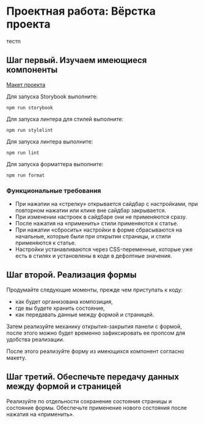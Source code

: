 # Проектная работа: Вёрстка проекта

тестn

## Шаг первый. Изучаем имеющиеся компоненты

[Макет проекта](https://www.figma.com/file/FEeiiGLOsE7ktXbPpBxYoD/Custom-dropdown?type=design&node-id=0%3A1&mode=design&t=eXRJnWC6Xsuw0qR4-1)

Для запуска Storybook выполните:

```
npm run storybook
```

Для запуска линтера для стилей выполните:

```
npm run stylelint
```

Для запуска линтера выполните:

```
npm run lint
```

Для запуска форматтера выполните:

```
npm run format
```

### Функциональные требования

- При нажатии на «стрелку» открывается сайдбар с настройками, при повторном нажатии или клике вне сайдбар закрывается.
- При изменении настроек в сайдбаре они не применяются сразу.
- После нажатия на «применить» стили применяются к статье.
- При нажатии «сбросить» настройки в форме сбрасываются на начальные, которые были при открытии страницы, и стили применяются к статье.
- Настройки устанавливаются через CSS-переменные, которые уже есть в стилях и установлены в коде в дефолтные значения.

## Шаг второй. Реализация формы

Продумайте следующие моменты, прежде чем приступать к коду:

- как будет организована композиция,
- где вы будете хранить состояние,
- как передавать данные между формой и страницей.

Затем реализуйте механику открытия-закрытия панели с формой, после этого можно будет временно зафиксировать ее пропсом для удобства реализации.

После этого реализуйте форму из имеющихся компонент согласно макету.

## Шаг третий. Обеспечьте передачу данных между формой и страницей

Реализуйте по отдельности сохранение состояния страницы и состояние формы. Обеспечьте применение нового состояния после нажатия на «применить».
